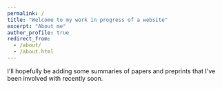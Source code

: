 ```yaml
---
permalink: /
title: "Welcome to my work in progress of a website"
excerpt: "About me"
author_profile: true
redirect_from: 
  - /about/
  - /about.html
---
```


I'll hopefully be adding some summaries of papers and preprints that I've been involved with recently soon.